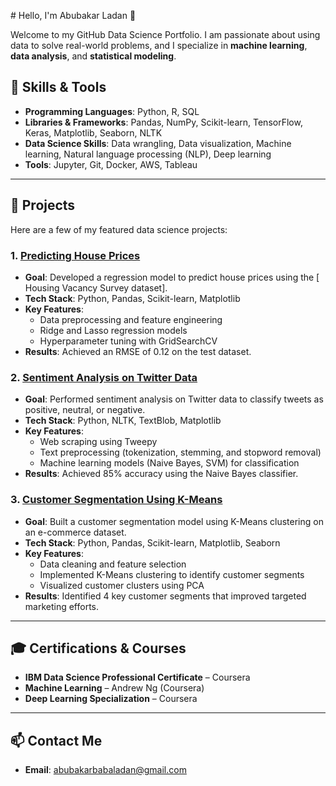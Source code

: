 ⁠# Hello, I'm Abubakar Ladan 👋

Welcome to my GitHub Data Science Portfolio. I am passionate about using data to solve real-world problems, and I specialize in **machine learning**, **data analysis**, and **statistical modeling**.

## 🔧 Skills & Tools

- **Programming Languages**: Python, R, SQL
- **Libraries & Frameworks**: Pandas, NumPy, Scikit-learn, TensorFlow, Keras, Matplotlib, Seaborn, NLTK
- **Data Science Skills**: Data wrangling, Data visualization, Machine learning, Natural language processing (NLP), Deep learning
- **Tools**: Jupyter, Git, Docker, AWS, Tableau

---

## 📂 Projects

Here are a few of my featured data science projects:

### 1. **[Predicting House Prices](https://github.com/YourUsername/house-price-prediction)**
- **Goal**: Developed a regression model to predict house prices using the [ ⁠Housing Vacancy Survey  dataset].
- **Tech Stack**: Python, Pandas, Scikit-learn, Matplotlib
- **Key Features**:
  - Data preprocessing and feature engineering
  - Ridge and Lasso regression models
  - Hyperparameter tuning with GridSearchCV
- **Results**: Achieved an RMSE of 0.12 on the test dataset.

### 2. **[Sentiment Analysis on Twitter Data](https://github.com/YourUsername/twitter-sentiment-analysis)**
- **Goal**: Performed sentiment analysis on Twitter data to classify tweets as positive, neutral, or negative.
- **Tech Stack**: Python, NLTK, TextBlob, Matplotlib
- **Key Features**:
  - Web scraping using Tweepy
  - Text preprocessing (tokenization, stemming, and stopword removal)
  - Machine learning models (Naive Bayes, SVM) for classification
- **Results**: Achieved 85% accuracy using the Naive Bayes classifier.

### 3. **[Customer Segmentation Using K-Means](https://github.com/YourUsername/customer-segmentation)**
- **Goal**: Built a customer segmentation model using K-Means clustering on an e-commerce dataset.
- **Tech Stack**: Python, Pandas, Scikit-learn, Matplotlib, Seaborn
- **Key Features**:
  - Data cleaning and feature selection
  - Implemented K-Means clustering to identify customer segments
  - Visualized customer clusters using PCA
- **Results**: Identified 4 key customer segments that improved targeted marketing efforts.

---

## 🎓 Certifications & Courses
- **IBM Data Science Professional Certificate** – Coursera
- **Machine Learning** – Andrew Ng (Coursera)
- **Deep Learning Specialization** – Coursera

---

## 📫 Contact Me
- **Email**: abubakarbabaladan@gmail.com

